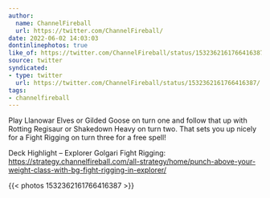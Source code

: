```yaml
---
author:
  name: ChannelFireball
  url: https://twitter.com/ChannelFireball/
date: 2022-06-02 14:03:03
dontinlinephotos: true
like_of: https://twitter.com/ChannelFireball/status/1532362161766416387/
source: twitter
syndicated:
- type: twitter
  url: https://twitter.com/ChannelFireball/status/1532362161766416387/
tags:
- channelfireball
---
```


Play Llanowar Elves or Gilded Goose on turn one and follow that up with Rotting Regisaur or Shakedown Heavy on turn two. That sets you up nicely for a Fight Rigging on turn three for a free spell!



Deck Highlight – Explorer Golgari Fight Rigging: https://strategy.channelfireball.com/all-strategy/home/punch-above-your-weight-class-with-bg-fight-rigging-in-explorer/ 

{{< photos 1532362161766416387 >}}